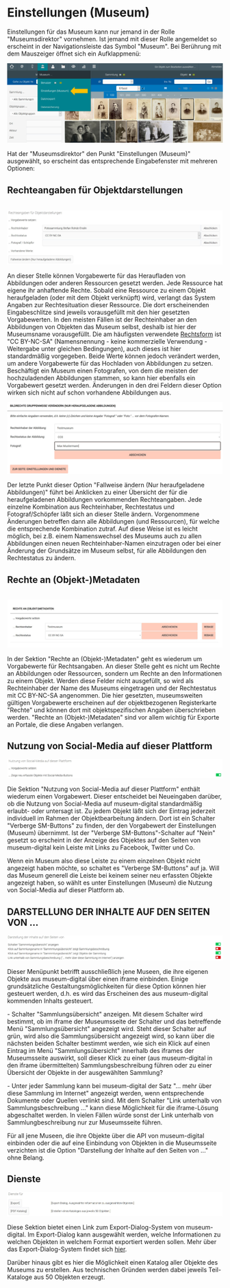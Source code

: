 Einstellungen (Museum)
======================

Einstellungen für das Museum kann nur jemand in der Rolle
\"Museumsdirektor\" vornehmen. Ist jemand mit dieser Rolle angemeldet so
erscheint in der Navigationsleiste das Symbol \"Museum\". Bei Berührung
mit dem Mauszeiger öffnet sich ein Aufklappmenü:

![](../../assets/musdb/museum/einstellungenmuseum1.JPG)

Hat der \"Museumsdirektor\" den Punkt \"Einstellungen (Museum)\"
ausgewählt, so erscheint das entsprechende Eingabefenster mit mehreren
Optionen:

Rechteangaben für Objektdarstellungen
-------------------------------------

 ![](../../assets/musdb/museum/rechtedarstellungen.JPG)

An dieser Stelle können Vorgabewerte für das Heraufladen von Abbildungen
oder anderen Ressourcen gesetzt werden. Jede Ressource hat eigene ihr
anhaftende Rechte. Sobald eine Ressource zu einem Objekt heraufgeladen
(oder mit dem Objekt verknüpft) wird, verlangt das System Angaben zur
Rechtesituation dieser Ressource. Die dort erscheinenden Eingabeschlitze
sind jeweils vorausgefüllt mit den hier gesetzten Vorgabewerten. In den
meisten Fällen ist der Rechteinhaber an den Abbildungen von Objekten das
Museum selbst, deshalb ist hier der Museumsname vorausgefüllt. Die am
häufigsten verwendete [Rechtsform](../../Grundkonzepte/Lizenzen.md) ist
\"CC BY-NC-SA\" (Namensnennung - keine kommerzielle Verwendung -
Weitergabe unter gleichen Bedingungen), auch dieses ist hier
standardmäßig vorgegeben. Beide Werte können jedoch verändert werden, um
andere Vorgabewerte für das Hochladen von Abbildungen zu setzen.
Beschäftigt ein Museum einen Fotografen, von dem die meisten der
hochzuladenden Abbildungen stammen, so kann hier ebenfalls ein
Vorgabewert gesetzt werden. Änderungen in den drei Feldern dieser Option
wirken sich nicht auf schon vorhandene Abbildungen aus.

![](../../assets/musdb/museum/Bildrechte_aendern.jpg)

Der letzte Punkt dieser Option \"Fallweise ändern (Nur heraufgeladene
Abbildungen)\" führt bei Anklicken zu einer Übersicht der für die
heraufgeladenen Abbildungen vorkommenden Rechteangaben. Jede einzelne
Kombination aus Rechteinhaber, Rechtestatus und Fotograf/Schöpfer läßt
sich an dieser Stelle ändern. Vorgenommene Änderungen betreffen dann
alle Abbildungen (und Ressourcen), für welche die entsprechende
Kombination zutraf. Auf diese Weise ist es leicht möglich, bei z.B.
einem Namenswechsel des Museums auch zu allen Abbildungen einen neuen
Rechteinhaber-Namen einzutragen oder bei einer Änderung der Grundsätze
im Museum selbst, für alle Abbildungen den Rechtestatus zu ändern.

Rechte an (Objekt-)Metadaten
----------------------------

 ![](../../assets/musdb/museum/objektmetadatenrechte.jpg)

In der Sektion \"Rechte an (Objekt-)Metadaten\" geht es wiederum um
Vorgabewerte für Rechtsangaben. An dieser Stelle geht es nicht um Rechte
an Abbildungen oder Ressourcen, sondern um Rechte an den Informationen
zu einem Objekt. Werden diese Felder nicht ausgefüllt, so wird als
Rechteinhaber der Name des Museums eingetragen und der Rechtestatus mit
CC BY-NC-SA angenommen. Die hier gesetzten, museumsweiten gültigen
Vorgabewerte erscheinen auf der objektbezogenen Registerkarte \"Rechte\"
und können dort mit objektspezifischen Angaben überschrieben werden.
\"Rechte an (Objekt-)Metadaten\" sind vor allem wichtig für Exporte an
Portale, die diese Angaben verlangen.

Nutzung von Social-Media auf dieser Plattform
---------------------------------------------

![](../../assets/musdb/museum/einstellungensm.JPG)

Die Sektion \"Nutzung von Social-Media auf dieser Plattform\" enthält
wiederum einen Vorgabewert. Dieser entscheidet bei Neueingaben darüber,
ob die Nutzung von Social-Media auf museum-digital standardmäßig
erlaubt- oder untersagt ist. Zu jedem Objekt läßt sich der Eintrag
jederzeit individuell im Rahmen der Objektbearbeitung ändern. Dort ist
ein Schalter \"Verberge SM-Buttons\" zu finden, der den Vorgabewert der
Einstellungen (Museum) übernimmt. Ist der \"Verberge
SM-Buttons\"-Schalter auf \"Nein\" gesetzt so erscheint in der Anzeige
des Objektes auf den Seiten von museum-digital kein Leiste mit Links zu
Facebook, Twitter und Co.

Wenn ein Museum also diese Leiste zu einem einzelnen Objekt nicht
angezeigt haben möchte, so schaltet es \"Verberge SM-Buttons\" auf ja.
Will das Museum generell die Leiste bei keinem seiner neu erfassten
Objekte angezeigt haben, so wählt es unter Einstellungen (Museum) die
Nutzung von Social-Media auf dieser Plattform ab.

DARSTELLUNG DER INHALTE AUF DEN SEITEN VON \...
-----------------------------------------------

![](../../assets/musdb/museum/darstellunginhalteseitenselbst.JPG)

Dieser Menüpunkt betrifft ausschließlich jene Museen, die ihre eigenen
Objekte aus museum-digital über einen iframe einbinden. Einige
grundsätzliche Gestaltungsmöglichkeiten für diese Option können hier
gesteuert werden, d.h. es wird das Erscheinen des aus museum-digital
kommenden Inhalts gesteuert.

\- Schalter \"Sammlungsübersicht\" anzeigen. Mit diesem Schalter wird
bestimmt, ob im iframe der Museumsseite der Schalter und das betreffende
Menü \"Sammlungsübersicht\" angezeigt wird. Steht dieser Schalter auf
grün, wird also die Sammlungsübersicht angezeigt wird, so kann über die
nächsten beiden Schalter bestimmt werden, wie sich ein Klick auf einen
Eintrag im Menü \"Sammlungsübersicht\" innerhalb des iframes der
Museumsseite auswirkt, soll dieser Klick zu einer (aus museum-digital in
den iframe übermittelten) Sammlungsbeschreibung führen oder zu einer
Übersicht der Objekte in der ausgewählten Sammlung?

\- Unter jeder Sammlung kann bei museum-digital der Satz \"\... mehr
über diese Sammlung im Internet\" angezeigt werden, wenn entsprechende
Dokumente oder Quellen verlinkt sind. Mit dem Schalter \"Link unterhalb
von Sammlungsbeschreibung \...\" kann diese Möglichkeit für die
iframe-Lösung abgeschaltet werden. In vielen Fällen würde sonst der Link
unterhalb von Sammlungbeschreibung nur zur Museumsseite führen.

Für all jene Museen, die ihre Objekte über die API von museum-digital
einbinden oder die auf eine Einbindung von Objekten in die Museumsseite
verzichten ist die Option \"Darstellung der Inhalte auf den Seiten von
\...\" ohne Belang.

Dienste
-------

![](../../assets/musdb/museum/dienstefuer.JPG)

Diese Sektion bietet einen Link zum Export-Dialog-System von museum-digital. Im
Export-Dialog kann ausgewählt werden, welche Informationen zu welchen
Objekten in welchem Format exportiert werden sollen. Mehr über das
Export-Dialog-System findet sich [hier](../Objektsuche/Export.md).

Darüber hinaus gibt es hier die Möglichkeit einen Katalog aller Objekte
des Museums zu erstellen. Aus technischen Gründen werden dabei jeweils
Teil-Kataloge aus 50 Objekten erzeugt.
